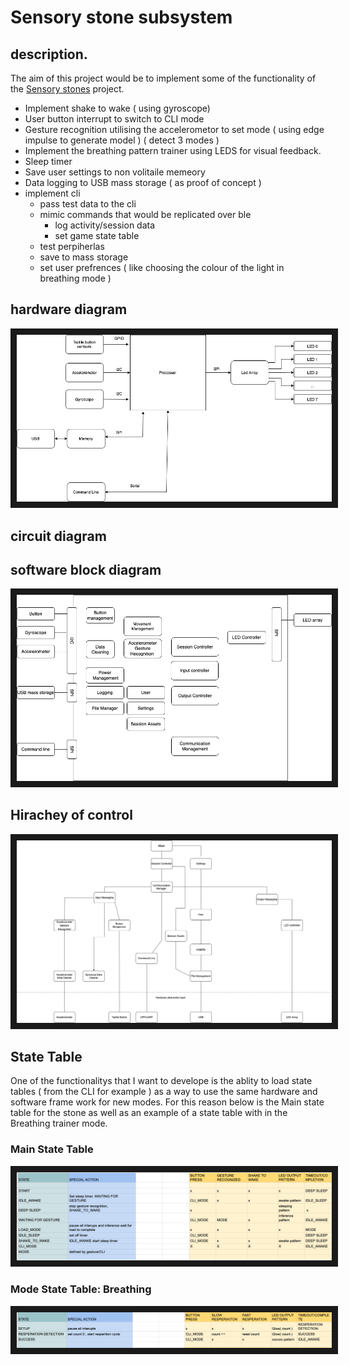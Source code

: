 # Sensory stone subsystem

## description. 

The aim of this project would be to implement some of the functionality of the [Sensory stones]() project. 

  * Implement shake to wake ( using gyroscope) 
  * User button interrupt to switch to CLI mode
  * Gesture recognition utilising the accelerometor to set mode ( using edge impulse to generate model ) ( detect 3 modes ) 
  * Implement the breathing pattern trainer using LEDS  for visual feedback. 
  * Sleep timer
  * Save user settings to non volitaile memeory
  * Data logging to USB mass storage ( as proof of concept ) 
  * implement cli 
     *  pass test data to the cli
     *  mimic commands that would be replicated over ble 
        * log activity/session data
        * set game state table 
     *  test perpiherlas
     *  save to mass storage
     *  set user prefrences ( like choosing the colour of the light in breathing mode ) 
     

  
  ## hardware diagram
<img src="https://github.com/error404notfound/making-embedded-systems-homework/blob/main/homework_week_4/assets/Stone-subsystem-Hardware%20Block.drawio.png"  border="10"/>

  ## circuit diagram
  ## software block diagram 
  <img src="https://github.com/error404notfound/making-embedded-systems-homework/blob/main/homework_week_4/assets/stone_sub_system-Software%20Block.drawio.png"  border="10"/>
  
  ## Hirachey of control 
  
  <img src="https://github.com/error404notfound/making-embedded-systems-homework/blob/main/homework_week_4/assets/stone_sub_system-HoC.drawio.png"  border="10"/>
  
  ## State Table
  One of the functionalitys that I want to develope is the ablity to load state tables  ( from the CLI for example ) as a way to use the same hardware and software frame work for new modes. For this reason below is the Main state table for the stone as well as an example of a state table with in the Breathing trainer mode. 

### Main State Table

  <img src="https://github.com/error404notfound/making-embedded-systems-homework/blob/main/homework_week_4/assets/Controller%20state%20table.png"  border="10"/>
  
### Mode State Table: Breathing 
  <img src="https://github.com/error404notfound/making-embedded-systems-homework/blob/main/homework_week_4/assets/Breathing%20state%20table.png"  border="10"/>
